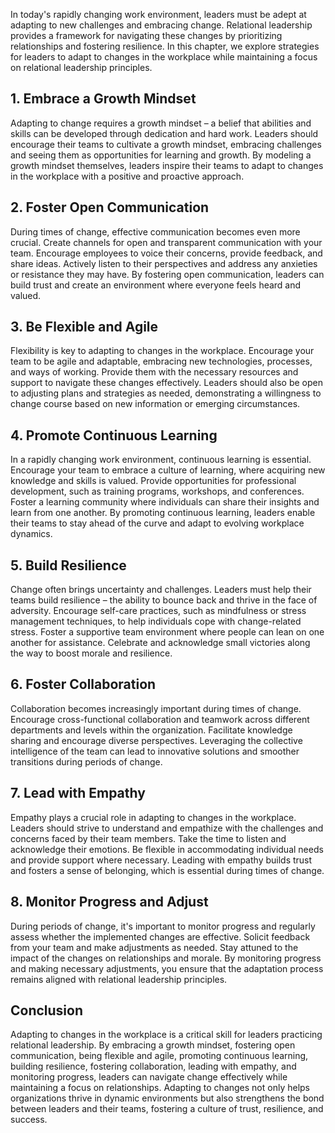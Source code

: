 
In today's rapidly changing work environment, leaders must be adept at adapting to new challenges and embracing change. Relational leadership provides a framework for navigating these changes by prioritizing relationships and fostering resilience. In this chapter, we explore strategies for leaders to adapt to changes in the workplace while maintaining a focus on relational leadership principles.

## 1\. Embrace a Growth Mindset

Adapting to change requires a growth mindset – a belief that abilities and skills can be developed through dedication and hard work. Leaders should encourage their teams to cultivate a growth mindset, embracing challenges and seeing them as opportunities for learning and growth. By modeling a growth mindset themselves, leaders inspire their teams to adapt to changes in the workplace with a positive and proactive approach.

## 2\. Foster Open Communication

During times of change, effective communication becomes even more crucial. Create channels for open and transparent communication with your team. Encourage employees to voice their concerns, provide feedback, and share ideas. Actively listen to their perspectives and address any anxieties or resistance they may have. By fostering open communication, leaders can build trust and create an environment where everyone feels heard and valued.

## 3\. Be Flexible and Agile

Flexibility is key to adapting to changes in the workplace. Encourage your team to be agile and adaptable, embracing new technologies, processes, and ways of working. Provide them with the necessary resources and support to navigate these changes effectively. Leaders should also be open to adjusting plans and strategies as needed, demonstrating a willingness to change course based on new information or emerging circumstances.

## 4\. Promote Continuous Learning

In a rapidly changing work environment, continuous learning is essential. Encourage your team to embrace a culture of learning, where acquiring new knowledge and skills is valued. Provide opportunities for professional development, such as training programs, workshops, and conferences. Foster a learning community where individuals can share their insights and learn from one another. By promoting continuous learning, leaders enable their teams to stay ahead of the curve and adapt to evolving workplace dynamics.

## 5\. Build Resilience

Change often brings uncertainty and challenges. Leaders must help their teams build resilience – the ability to bounce back and thrive in the face of adversity. Encourage self-care practices, such as mindfulness or stress management techniques, to help individuals cope with change-related stress. Foster a supportive team environment where people can lean on one another for assistance. Celebrate and acknowledge small victories along the way to boost morale and resilience.

## 6\. Foster Collaboration

Collaboration becomes increasingly important during times of change. Encourage cross-functional collaboration and teamwork across different departments and levels within the organization. Facilitate knowledge sharing and encourage diverse perspectives. Leveraging the collective intelligence of the team can lead to innovative solutions and smoother transitions during periods of change.

## 7\. Lead with Empathy

Empathy plays a crucial role in adapting to changes in the workplace. Leaders should strive to understand and empathize with the challenges and concerns faced by their team members. Take the time to listen and acknowledge their emotions. Be flexible in accommodating individual needs and provide support where necessary. Leading with empathy builds trust and fosters a sense of belonging, which is essential during times of change.

## 8\. Monitor Progress and Adjust

During periods of change, it's important to monitor progress and regularly assess whether the implemented changes are effective. Solicit feedback from your team and make adjustments as needed. Stay attuned to the impact of the changes on relationships and morale. By monitoring progress and making necessary adjustments, you ensure that the adaptation process remains aligned with relational leadership principles.

## Conclusion

Adapting to changes in the workplace is a critical skill for leaders practicing relational leadership. By embracing a growth mindset, fostering open communication, being flexible and agile, promoting continuous learning, building resilience, fostering collaboration, leading with empathy, and monitoring progress, leaders can navigate change effectively while maintaining a focus on relationships. Adapting to changes not only helps organizations thrive in dynamic environments but also strengthens the bond between leaders and their teams, fostering a culture of trust, resilience, and success.
